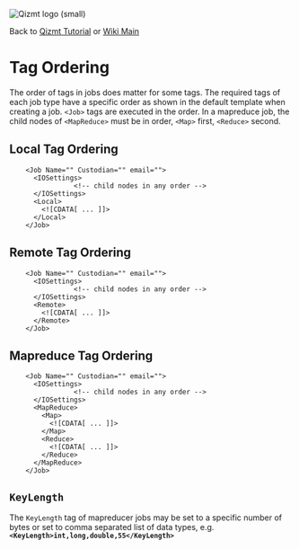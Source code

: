 <a href='Hidden comment: Image:'></a><img src='http://qizmt.googlecode.com/svn/wiki/images/Qizmt_logo_small.png' alt='Qizmt logo (small)' />

Back to <a href='Hidden comment: Link:'></a>[Qizmt Tutorial](MySpaceQizmtTutorial.md) or <a href='Hidden comment: Link:'></a>[Wiki Main](Main.md)



# Tag Ordering #

The order of tags in jobs does matter for some tags. The required tags of each job type have a specific order as shown in the default template when creating a job. `<Job>` tags are executed in the order. In a mapreduce job, the child nodes of `<MapReduce>` must be in order, `<Map>` first, `<Reduce>` second.


## Local Tag Ordering ##
```
    <Job Name="" Custodian="" email="">
      <IOSettings> 
                <!-- child nodes in any order -->
      </IOSettings>
      <Local>
        <![CDATA[ ... ]]>
      </Local>
    </Job>
```


## Remote Tag Ordering ##
```
    <Job Name="" Custodian="" email="">
      <IOSettings> 
                <!-- child nodes in any order -->
      </IOSettings>
      <Remote>
        <![CDATA[ ... ]]>
      </Remote>
    </Job>
```


## Mapreduce Tag Ordering ##
```
    <Job Name="" Custodian="" email="">
      <IOSettings>
                <!-- child nodes in any order -->
      </IOSettings>
      <MapReduce>
        <Map>
          <![CDATA[ ... ]]>
        </Map>
        <Reduce>
          <![CDATA[ ... ]]>
        </Reduce>
      </MapReduce>
    </Job>
```

## `KeyLength` ##
The `KeyLength` tag of mapreducer jobs may be set to a specific number of bytes or set to comma separated list of data types, e.g. **`<KeyLength>int,long,double,55</KeyLength>`**
